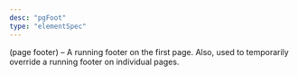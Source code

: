 ```yaml
---
desc: "pgFoot"
type: "elementSpec"
---
```


(page footer) – A running footer on the first page. Also, used to temporarily override
a
running footer on individual pages.